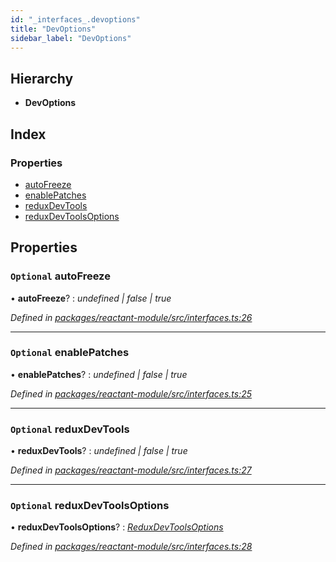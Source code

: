 ```yaml
---
id: "_interfaces_.devoptions"
title: "DevOptions"
sidebar_label: "DevOptions"
---
```


## Hierarchy

* **DevOptions**

## Index

### Properties

* [autoFreeze](_interfaces_.devoptions.md#optional-autofreeze)
* [enablePatches](_interfaces_.devoptions.md#optional-enablepatches)
* [reduxDevTools](_interfaces_.devoptions.md#optional-reduxdevtools)
* [reduxDevToolsOptions](_interfaces_.devoptions.md#optional-reduxdevtoolsoptions)

## Properties

### `Optional` autoFreeze

• **autoFreeze**? : *undefined | false | true*

*Defined in [packages/reactant-module/src/interfaces.ts:26](https://github.com/unadlib/reactant/blob/52f575c/packages/reactant-module/src/interfaces.ts#L26)*

___

### `Optional` enablePatches

• **enablePatches**? : *undefined | false | true*

*Defined in [packages/reactant-module/src/interfaces.ts:25](https://github.com/unadlib/reactant/blob/52f575c/packages/reactant-module/src/interfaces.ts#L25)*

___

### `Optional` reduxDevTools

• **reduxDevTools**? : *undefined | false | true*

*Defined in [packages/reactant-module/src/interfaces.ts:27](https://github.com/unadlib/reactant/blob/52f575c/packages/reactant-module/src/interfaces.ts#L27)*

___

### `Optional` reduxDevToolsOptions

• **reduxDevToolsOptions**? : *[ReduxDevToolsOptions](../modules/_interfaces_.md#reduxdevtoolsoptions)*

*Defined in [packages/reactant-module/src/interfaces.ts:28](https://github.com/unadlib/reactant/blob/52f575c/packages/reactant-module/src/interfaces.ts#L28)*

